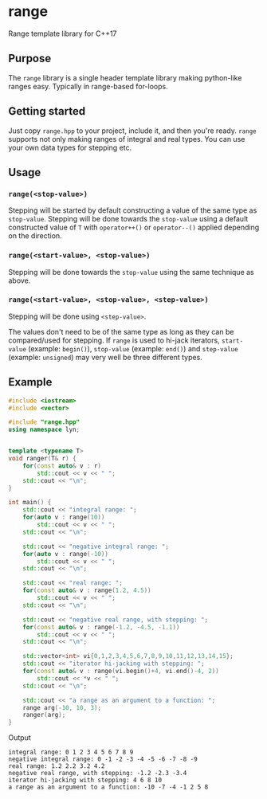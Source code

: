 # range
Range template library for C++17

## Purpose
The `range` library is a single header template library making python-like ranges easy. Typically in range-based for-loops.

## Getting started
Just copy `range.hpp` to your project, include it, and then you're ready. `range` supports not only making ranges of integral and real types. You can use your own data types for stepping etc.

## Usage
### `range(<stop-value>)`
Stepping will be started by default constructing a value of the same type as `stop-value`. Stepping will be done towards the `stop-value` using a default constructed value of `T` with `operator++()` or `operator--()` applied depending on the direction.
### `range(<start-value>, <stop-value>)`
Stepping will be done towards the `stop-value` using the same technique as above.
### `range(<start-value>, <stop-value>, <step-value>)`
Stepping will be done using `<step-value>`.

The values don't need to be of the same type as long as they can be compared/used for stepping. If `range` is used to hi-jack iterators, `start-value` (example: `begin()`), `stop-value` (example: `end()`) and `step-value` (example: `unsigned`) may very well be three different types.

## Example
```c++
#include <iostream>
#include <vector>

#include "range.hpp"
using namespace lyn;


template <typename T>
void ranger(T& r) {
    for(const auto& v : r)
        std::cout << v << " ";
    std::cout << "\n";
}

int main() {
    std::cout << "integral range: ";
    for(auto v : range(10))
        std::cout << v << " ";
    std::cout << "\n";

    std::cout << "negative integral range: ";
    for(auto v : range(-10))
        std::cout << v << " ";
    std::cout << "\n";

    std::cout << "real range: ";
    for(const auto& v : range(1.2, 4.5))
        std::cout << v << " ";
    std::cout << "\n";

    std::cout << "negative real range, with stepping: ";
    for(const auto& v : range(-1.2, -4.5, -1.1))
        std::cout << v << " ";
    std::cout << "\n";

    std::vector<int> vi{0,1,2,3,4,5,6,7,8,9,10,11,12,13,14,15};
    std::cout << "iterator hi-jacking with stepping: ";
    for(const auto& v : range(vi.begin()+4, vi.end()-4, 2))
        std::cout << *v << " ";
    std::cout << "\n";

    std::cout << "a range as an argument to a function: ";
    range arg(-10, 10, 3);
    ranger(arg);
}
```

Output

    integral range: 0 1 2 3 4 5 6 7 8 9
    negative integral range: 0 -1 -2 -3 -4 -5 -6 -7 -8 -9
    real range: 1.2 2.2 3.2 4.2
    negative real range, with stepping: -1.2 -2.3 -3.4
    iterator hi-jacking with stepping: 4 6 8 10
    a range as an argument to a function: -10 -7 -4 -1 2 5 8

